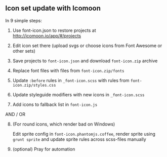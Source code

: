 Icon set update with Icomoon
----------------------------

In 9 simple steps:

1. Use font-icon.json to restore projects at http://icomoon.io/app/#/projects

2. Edit icon set there (upload svgs or choose icons from Font Awesome or other sets)

3. Save projects to `font-icon.json` and download `font-icon.zip` archive

4. Replace font files with files from `font-icon.zip/fonts`

5. Update `:before` rules in `_font-icon.scss` with rules from `font-icon.zip/styles.css`

6. Update styleguide modifiers with new icons in `_font-icon.scss`

7. Add icons to fallback list in `font-icon.js`

  AND / OR

8. (For round icons, which render bad on Windows)

   Edit sprite config in `font-icon.phantomjs.coffee`,
   render sprite using `grunt sprite` and update sprite rules across scss-files manually

9. (optional) Pray for automation